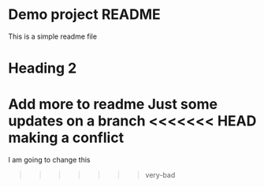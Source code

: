 # Demo project README 

This is a simple readme file

# Heading 2

Add more to readme
Just some updates on a branch
<<<<<<< HEAD
making a conflict
=======
I am going to change this
>>>>>>> very-bad

